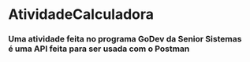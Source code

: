 # AtividadeCalculadora
### Uma atividade feita no programa GoDev da Senior Sistemas </br> é uma API feita para ser usada com o Postman
